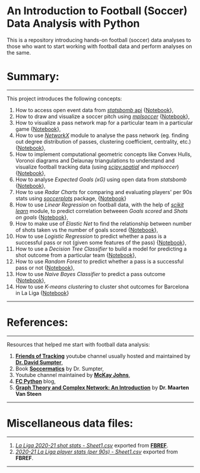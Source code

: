 # An Introduction to Football (Soccer) Data Analysis with Python
This is a repository introducing hands-on football (soccer) data analyses to those who want to start working with football data and perform analyses on the same.

# Summary:

---
This project introduces the following concepts:
1. How to access open event data from [*statsbomb* api](https://github.com/statsbomb/open-data#:~:text=StatsBomb%20Open%20Data%20Welcome%20to%20the%20StatsBomb%20Open,encourage%20new%20research%20and%20analysis%20at%20all%20levels.) {[Notebook](https://github.com/indrag49/football-analysis-project/blob/main/Introductory%20football%20analysis%20(Pass%20maps%2C%20Shot%20Maps%2C%20Heat%20Maps)%20and%20Network%20Analysis.ipynb)},
2. How to draw and visualize a soccer pitch using [*mplsoccer*](https://mplsoccer.readthedocs.io/en/latest/index.html) {[Notebook](https://github.com/indrag49/football-analysis-project/blob/main/Introductory%20football%20analysis%20(Pass%20maps%2C%20Shot%20Maps%2C%20Heat%20Maps)%20and%20Network%20Analysis.ipynb)}, 
3. How to visualize a pass network map for a particular team in a particular game {[Notebook](https://github.com/indrag49/football-analysis-project/blob/main/Introductory%20football%20analysis%20(Pass%20maps%2C%20Shot%20Maps%2C%20Heat%20Maps)%20and%20Network%20Analysis.ipynb)},
4. How to use [*NetworkX*](https://networkx.org/) module to analyse the pass network (eg. finding out degree distribution of passes, clustering coefficient, centrality, etc.) {[Notebook](https://github.com/indrag49/football-analysis-project/blob/main/Introductory%20football%20analysis%20(Pass%20maps%2C%20Shot%20Maps%2C%20Heat%20Maps)%20and%20Network%20Analysis.ipynb)}, 
5. How to implement computational geometric concepts like Convex Hulls, Voronoi diagrams and Delaunay triangulations to understand and visualize football tracking data (using [*scipy.spatial*](https://docs.scipy.org/doc/scipy/reference/spatial.html) and *mplsoccer*) {[Notebook](https://github.com/indrag49/football-analysis-project/blob/main/Voronoi%20diagrams%2C%20Delaunay%20triangulations%20and%20Convex%20Hulls%20on%20football%20data.ipynb)},
6. How to analyse *Expected Goals (xG)* using open data from *statsbomb* {[Notebook](https://github.com/indrag49/football-analysis-project/blob/main/xG%20analysis.ipynb)},
7. How to use *Radar Charts* for comparing and evaluating players' per 90s stats using [*soccerplots*](https://github.com/Slothfulwave612/soccerplots/blob/master/docs/radar_chart.md) package, {[Notebook](https://github.com/indrag49/football-analysis-project/blob/main/Radar%20chart%20comparing%20players%20(usually%20used%20for%20evaluations%20during%20scouting).ipynb)}
8. How to use *Linear Regression* on football data, with the help of [*scikit learn*](https://scikit-learn.org/stable/index.html) module, to predict correlation betweeen *Goals scored* and *Shots on goals* {[Notebook](https://github.com/indrag49/football-analysis-project/blob/main/Linear%20Regression%20model%20on%20football%20data.ipynb)},
9. How to make use of *Elastic Net* to find the relationship between number of shots taken vs the number of goals scored {[Notebook](https://github.com/indrag49/football-analysis-project/blob/main/Elastic%20Net%20Model%20to%20find%20out%20the%20relation%20between%20shots%20by%20a%20player%20and%20the%20goals%20scored.ipynb)},  
10. How to use *Logistic Regression* to predict whether a pass is a successful pass or not (given some features of the pass) {[Notebook](https://github.com/indrag49/football-analysis-project/blob/main/Logistic%20Regression%20to%20predict%20the%20pass%20outcome%20in%20a%20match.ipynb)}, 
11. How to use a *Decision Tree Classifier* to build a model for predicting a shot outcome from a particular team {[Notebook](https://github.com/indrag49/football-analysis-project/blob/main/Decision%20Tree%20Classifier%20to%20classify%20a%20shot%20outcome%20given%20some%20features%20of%20the%20shot%2C%20for%20a%20particular%20team.ipynb)}, 
12. How to use *Random Forest* to predict whether a pass is a successful pass or not {[Notebook](https://github.com/indrag49/football-analysis-project/blob/main/Random%20Forest%20to%20predict%20the%20pass%20outcome%20in%20a%20match.ipynb)},
13. How to use *Naive Bayes Classifier* to predict a pass outcome {[Notebook](https://github.com/indrag49/football-analysis-project/blob/main/Naive%20Bayes%20Classifier%20to%20predict%20the%20pass%20outcome%20in%20a%20match.ipynb)},
14. How to use *K-means clustering* to cluster shot outcomes for Barcelona in La Liga {[Notebook](https://github.com/indrag49/football-analysis-project/blob/main/K-Means%20clustering%20to%20cluster%20shot%20outcomes%20for%20Barcelona.ipynb)}
---

# References:

---
Resources that helped me start with football data analysis:
1. [**Friends of Tracking**](https://www.youtube.com/channel/UCUBFJYcag8j2rm_9HkrrA7w) youtube channel usually hosted and maintained by [**Dr. David Sumpter**](https://www.david-sumpter.com/),
2. Book [**Soccermatics**](https://www.amazon.co.uk/Soccermatics-Mathematical-Adventures-Pro-Bloomsbury/dp/1472924142/ref=tmm_pap_swatch_0?_encoding=UTF8&qid=&sr=) by Dr. Sumpter,
3. Youtube channel maintained by [**McKay Johns**](https://www.youtube.com/channel/UCmqincDKps3syxvD4hbODSg),
4. [**FC Python**](https://fcpython.com/) blog,
5. [**Graph Theory and Complex Network: An Introduction**](https://www.amazon.com/Graph-Theory-Complex-Networks-Introduction/dp/9081540610) by **Dr. Maarten Van Steen**
---

# Miscellaneous data files:

---
1. [*La Liga 2020-21 shot stats - Sheet1.csv*](https://github.com/indrag49/football-analysis-project/blob/main/La%20Liga%202020-21%20shot%20stats%20-%20Sheet1.csv) exported from [**FBREF**](https://fbref.com/en/).
2. [*2020-21 La Liga player stats (per 90s) - Sheet1.csv*](https://github.com/indrag49/football-analysis-project/blob/main/La%20Liga%20%5B2020-21%5D%20%20player%20per%2090s%20stats%20-%20Sheet1.csv) exported from **FBREF**.
---
